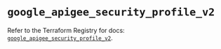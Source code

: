 # `google_apigee_security_profile_v2`

Refer to the Terraform Registry for docs: [`google_apigee_security_profile_v2`](https://registry.terraform.io/providers/hashicorp/google/6.45.0/docs/resources/apigee_security_profile_v2).
